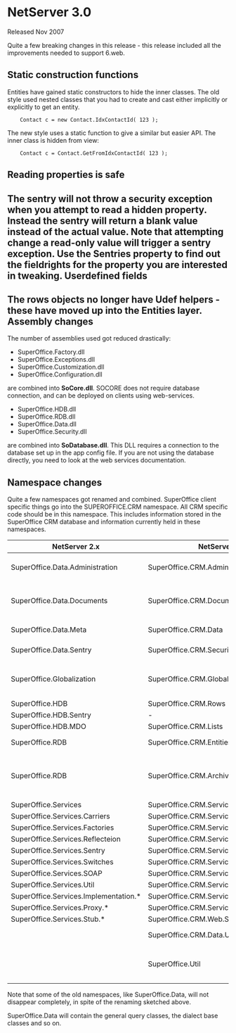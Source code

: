 <properties date="2016-05-11"
SortOrder="50"
/>

NetServer 3.0
=============

Released Nov 2007

Quite a few breaking changes in this release - this release included all the improvements needed to support 6.web.

Static construction functions
-----------------------------

Entities have gained static constructors to hide the inner classes. The old style used nested classes that you had to create and cast either implicitly or explicitly to get an entity.

```
    Contact c = new Contact.IdxContactId( 123 );
```

The new style uses a static function to give a similar but easier API. The inner class is hidden from view:
```
    Contact c = Contact.GetFromIdxContactId( 123 );
```

Reading properties is safe
--------------------------

The sentry will not throw a security exception when you attempt to read a hidden property. Instead the sentry will return a blank value instead of the actual value. Note that attempting change a read-only value will trigger a sentry exception. Use the Sentries property to find out the fieldrights for the property you are interested in tweaking.
Userdefined fields
------------------

The rows objects no longer have Udef helpers - these have moved up into the Entities layer.
Assembly changes
----------------

The number of assemblies used got reduced drastically:
* SuperOffice.Factory.dll
* SuperOffice.Exceptions.dll
* SuperOffice.Customization.dll
* SuperOffice.Configuration.dll

are combined into **SoCore.dll**.
SOCORE does not require database connection, and can be deployed on clients using web-services.

* SuperOffice.HDB.dll
* SuperOffice.RDB.dll
* SuperOffice.Data.dll
* SuperOffice.Security.dll

are combined into **SoDatabase.dll**. This DLL requires a connection to the database set up in the app config file.
If you are not using the database directly, you need to look at the web services documentation.

Namespace changes
-----------------

Quite a few namespaces got renamed and combined.
SuperOffice client specific things go into the SUPEROFFICE.CRM namespace. All CRM specific code should be in this namespace. This includes information stored in the SuperOffice CRM database and information currently held in these namespaces.

| NetServer 2.x                          | NetServer 3.x                              | Description                                                                                                                                         |
|----------------------------------------|--------------------------------------------|-----------------------------------------------------------------------------------------------------------------------------------------------------|
| SuperOffice.Data.Administration        | SuperOffice.CRM.Administration             | User interface independent (user-) administration functions                                                                                         |
| SuperOffice.Data.Documents             | SuperOffice.CRM.Documents                  | Document handling (Template variables are held in objects under SuperOffice.CRM.Globalization)                                                      |
| SuperOffice.Data.Meta                  | SuperOffice.CRM.Data                       | Information about tables and fields in the CRM database                                                                                             |
| SuperOffice.Data.Sentry                | SuperOffice.CRM.Security                   | Calculates who can access what data                                                                                                                 |
| SuperOffice.Globalization              | SuperOffice.CRM.Globalization              | Language and resource dependent stuff like phone, name and address formatting. Template variables and tags.                                         |
| SuperOffice.HDB                        | SuperOffice.CRM.Rows                       | Rows is easier to understand.                                                                                                                       |
| SuperOffice.HDB.Sentry                 | -                                          | Removed - not needed                                                                                                                                |
| SuperOffice.HDB.MDO                    | SuperOffice.CRM.Lists                      |                                                                                                                                                     |
| SuperOffice.RDB                        | SuperOffice.CRM.Entities                   | Entity aggregates row objects into business objects.                                                                                                |
| SuperOffice.RDB                        | SuperOffice.CRM.Archives                   | Archives are multi-column lists. These are hard-coded lists. They are superceded by the new ArchiveList namespaces, which are dynamic and flexible. |
| SuperOffice.Services                   | SuperOffice.CRM.Services                   |                                                                                                                                                     |
| SuperOffice.Services.Carriers          | SuperOffice.CRM.Services                   |                                                                                                                                                     |
| SuperOffice.Services.Factories         | SuperOffice.CRM.Services                   |                                                                                                                                                     |
| SuperOffice.Services.Reflecteion       | SuperOffice.CRM.Services.Reflection        |                                                                                                                                                     |
| SuperOffice.Services.Sentry            | SuperOffice.CRM.Services.Security          |                                                                                                                                                     |
| SuperOffice.Services.Switches          | SuperOffice.CRM.Services.Switches          |                                                                                                                                                     |
| SuperOffice.Services.SOAP              | SuperOffice.CRM.Services.SOAP              |                                                                                                                                                     |
| SuperOffice.Services.Util              | SuperOffice.CRM.Services.Util              |                                                                                                                                                     |
| SuperOffice.Services.Implementation.\* | SuperOffice.CRM.Services.Implementation.\* |                                                                                                                                                     |
| SuperOffice.Services.Proxy.\*          | SuperOffice.CRM.Services.Proxy.\*          |                                                                                                                                                     |
| SuperOffice.Services.Stub.\*           | SuperOffice.CRM.Web.Services.\*            |                                                                                                                                                     |
|                                        | SuperOffice.CRM.Data.Util                  | **new** - helper classes for the database classes.                                                                                                  |
|                                        | SuperOffice.Util                           | **new** - helper classes and enums for everyone. Converters, template base classes, etc.                                                            |

Note that some of the old namespaces, like SuperOffice.Data, will not disappear completely, in spite of the renaming sketched above.

SuperOffice.Data will contain the general query classes, the dialect base classes and so on.

